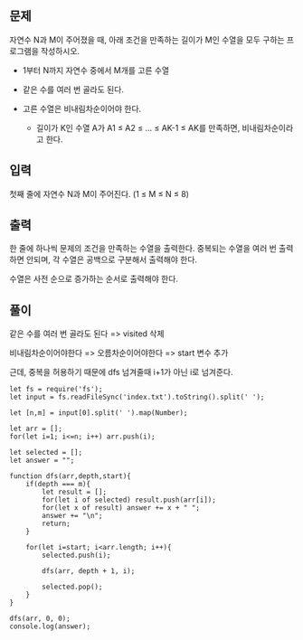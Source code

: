 ## 문제

자연수 N과 M이 주어졌을 때, 아래 조건을 만족하는 길이가 M인 수열을 모두 구하는 프로그램을 작성하시오.

- 1부터 N까지 자연수 중에서 M개를 고른 수열

- 같은 수를 여러 번 골라도 된다.

- 고른 수열은 비내림차순이어야 한다.

  - 길이가 K인 수열 A가 A1 ≤ A2 ≤ ... ≤ AK-1 ≤ AK를 만족하면, 비내림차순이라고 한다.

## 입력

첫째 줄에 자연수 N과 M이 주어진다. (1 ≤ M ≤ N ≤ 8)

## 출력

한 줄에 하나씩 문제의 조건을 만족하는 수열을 출력한다. 중복되는 수열을 여러 번 출력하면 안되며, 각 수열은 공백으로 구분해서 출력해야 한다.

수열은 사전 순으로 증가하는 순서로 출력해야 한다.

## 풀이

같은 수를 여러 번 골라도 된다 => visited 삭제

비내림차순이어야한다 => 오름차순이어야한다 => start 변수 추가

근데, 중복을 허용하기 때문에 dfs 넘겨줄때 i+1가 아닌 i로 넘겨준다.

```
let fs = require('fs');
let input = fs.readFileSync('index.txt').toString().split(' ');

let [n,m] = input[0].split(' ').map(Number);

let arr = [];
for(let i=1; i<=n; i++) arr.push(i);

let selected = [];
let answer = "";

function dfs(arr,depth,start){
    if(depth === m){
        let result = [];
        for(let i of selected) result.push(arr[i]);
        for(let x of result) answer += x + " ";
        answer += "\n";
        return;
    }

    for(let i=start; i<arr.length; i++){
        selected.push(i);

        dfs(arr, depth + 1, i);

        selected.pop();
    }
}

dfs(arr, 0, 0);
console.log(answer);
```
